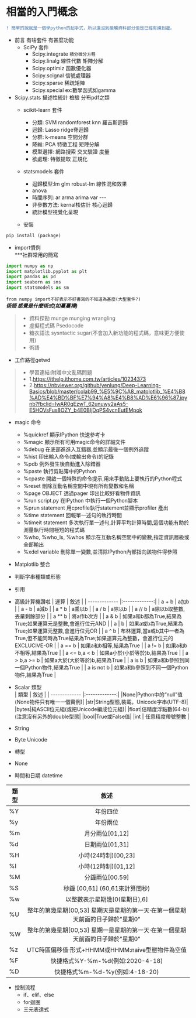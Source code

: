 # 相當的入門概念
```diff
! 簡單的說就是一個學python的起手式，所以還沒到接觸資料部分但是已經有摸到邊。
```
* 前言 有啥套件 有甚麼功能  
  * SciPy 套件  
    * Scipy.integrate `積分微分方程`
    * Scipy.linalg 線性代數 矩陣分解
    * Scipy.optimiz 函數優化器
    * Scipy.scignal 信號處理器
    * Scipy.sparse 稀疏矩陣
    * Scipy.special ex:數學函式如gamma
* Scipy.stats 描述性統計 檢驗 分布pdf之類
  * scikit-learn 套件  
    * 分類: SVM randomforest knn 羅吉斯迴歸
    * 迴歸: Lasso ridge脊迴歸
    * 分群: k-means 空間分群
    * 降維: PCA 特徵工程 矩陣分解
    * 模型選擇: 網路搜索 交叉驗證 度量
    * 欲處理: 特徵提取 正規化  
  * statsmodels 套件  
    * 迴歸模型:lm glm robust-lm 線性混和效果
    * anova
    * 時間序列: ar arma arima var ---
    * 非參數方法: kernal核估計 核心迴歸
    * 統計模型視覺化呈現  

  * 安裝  
```python
pip install (package)
```
* import慣例  
***社群常用的簡寫

```python
import numpy as np
import matplotlib.pyplot as plt
import pandas as pd
import seaborn as sns
import statsmodels as sm
```

`from numpy import不好表示不好書寫的不知道為甚麼(大型套件?)`  
***術語 感覺是什麼術式(如蔓蔓樺)***
> * 資料探勘 munge munging wrangling 
> * 虛擬程式碼 Psedocode
> * 糖衣語法 sysntactic sugar(不會加入新功能的程式碼，意味更方便使用)
> * 術語  
* 工作路徑getwd  
> * 學習連結:附贈中文亂碼問題
> * 1.https://ithelp.ithome.com.tw/articles/10234373
> * 2.https://nbviewer.org/github/yenlung/Deep-Learning-Basics/blob/master/colab99_%E5%9C%A8_matplotlib_%E4%B8%AD%E4%BD%BF%E7%94%A8%E4%B8%AD%E6%96%87.ipynb?fbclid=IwAR0qEzwT_62unuwy2aAs5-E5HOVsFus8OZY_b4E0BIjDqPS4vcnEutEMpok

* magic 命令  
  * %quickref 顯示IPython 快速參考卡
  * %magic 顯示所有可用magic命令的詳細文件
  * %debug 在底部進進入互錯器,並顯示最後一個例外追蹤
  * %hist 印出輸入命令(或輸出命令)的記錄
  * %pdb 例外發生後自動進入除錯器
  * %paste 執行剪貼簿中的Python
  * %cpaste 開啟一個特殊的命令提示,用來手動贴上要執行的Python程式
  * %reset 刪除互動名稱空間中現有所有變數和名稱
  * %page OBJECT 透過pager 印出比較好看物件資訊
  * %run script.py 在IPython 中執行一個Python腳本
  * %prun statement 用cprofile執行statement並顯示profiler 產出
  * %time statement 回報單一述句的執行時間
  * %timeit statement 多次執行單一述句,計算平均計算時間,這個功能有助於測量執行時間極短的程式碼
  * %who, %who_ls, %whos 顯示在互動名稱空間中的變數,指定資訊層級或全部輸出
  * %xdel variable 刪除單一變數,並清除IPython內部指向該物件得參照
* Matplotlib 整合  
* 判斷字串種類或形態  
* 引用  
* 高級計算機讚啦 
| 運算  | 敘述 |
| ------------- |:-------------:|
| a + b      | a加b     |
| a - b      | a減b     |
| a * b      | a乘以b     |
| a / b      | a除以b     |
| a // b      | a除以b取整數,丟棄剩餘部分     |
| a ** b     | 將a作b次方    |
| a & b      | 如果a和b都為True,結果為True;如果運算元是整數,會進行位元AND     |
| a | b      | 如果a或b為True,結果為True;如果運算元整數,會進行位元OR    |
| a ^ b      | 布林運算,當a或b其中一者為True,但不能同時為True結果為True;如果運算元為整數，會進行位元的EXCLUCIVE-OR    |
| a == b      | 如果a和b相等,結果為True     |
| a != b      | 如果a和b不相等,結果為True     |
| a <= b,a < b      | 如果a小於(小於等於)b,結果為True     |
| a > b,a >= b      | 如果a大於(大於等於)b,結果為True     |
| a is b      | 如果a和b參照到同一個Python物件,結果為True     |
| a is not b      | 如果a和b參照到不同一個Python物件,結果為True     | 

* Scalar 類型  
| 類型  | 敘述 |
| ------------- |:-------------:|
|None|Python中的“null"值(None物件只有唯一一個實例)|
|str|String型態,裝載，Unicode字串(UTF-8)|
|bytes|純ASCll位元組(或把Unicode編成位元組)|
|float|倍精度浮點數(64-bi)(注意沒有另外的double型態|
|bool|True或False值|
|int      | 任意精度帶號整數     |

* String  

* Byte Unicode  
* 轉型  
* None  
* 時間和日期 datetime  

| 類型  | 敘述 |
| ------------- |:-------------:|
|%Y|年份四位|
|%y|年份兩位|
|%m|月分兩位[01,12]|
|%d|日期兩位[01,31]|
|%H|小時(24時制)[00,23]|
|%I|小時(12時制)[01,12]|
|%M|分鐘兩位[00.59]|
|%S|秒鐘 [00,61] (60,61來計算閨秒)|
|%w|以整數表示星期幾[0(星期日),6]|
|%U|整年的第幾星期[00,53] 星期天是星期的第一天·在第一個星期天前面的日子歸於"星期0"|
|%W|整年的第幾星期[00,53] 星期一是星期的第一天·在第一個星期天前面的日子歸於"星期0"|
|%z|UTC時區偏移值·形式+HHMM或HHMM:naive型態物件為空值|
|%F|快捷格式%Y-%m-%d(例如:2020-4-18)|
|%D|快捷格式%m-%d-%y(例如:4-18-20)|
* 控制流程   
  * if、elif、else  
  * for迴圈  
  * 三元表達式  
